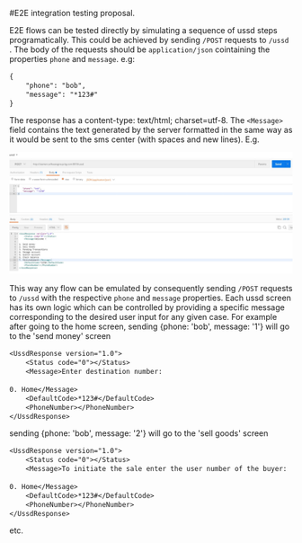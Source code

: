 #E2E integration testing proposal.

E2E flows can be tested directly by simulating a sequence of ussd steps programatically. This could be achieved by sending `/POST` requests to `/ussd` . The body of the requests should be `application/json` cointaining the properties `phone` and `message`. e.g:

```
{
	"phone": "bob",
	"message": "*123#"
}
```

The response has a content-type: text/html; charset=utf-8. The `<Message>` field contains the text generated by the server formatted in the same way as it would be sent to the sms center (with spaces and new lines). E.g.

![](./login_example.jpg)

This way any flow can be emulated by consequently sending `/POST` requests to `/ussd` with the respective `phone` and `message` properties. Each ussd screen has its own logic which can be controlled by providing a specific message corresponding to the desired user input for any given case.
For example after going to the home screen,
sending {phone: 'bob', message: '1'} will go to the 'send money' screen

```
<UssdResponse version="1.0">
    <Status code="0"></Status>
    <Message>Enter destination number:

0. Home</Message>
    <DefaultCode>*123#</DefaultCode>
    <PhoneNumber></PhoneNumber>
</UssdResponse>
```

sending {phone: 'bob', message: '2'} will go to the 'sell goods' screen

```
<UssdResponse version="1.0">
    <Status code="0"></Status>
    <Message>To initiate the sale enter the user number of the buyer:

0. Home</Message>
    <DefaultCode>*123#</DefaultCode>
    <PhoneNumber></PhoneNumber>
</UssdResponse>
```

etc.
